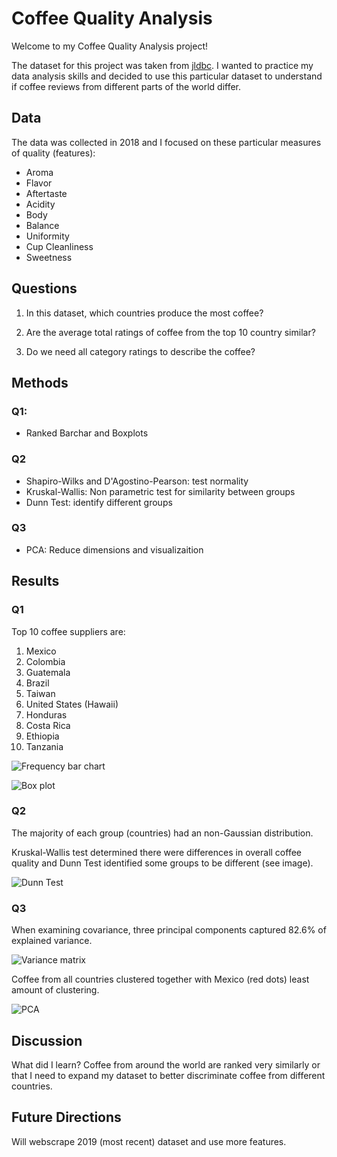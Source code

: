 # Coffee Quality Analysis
Welcome to my Coffee Quality Analysis project!

The dataset for this project was taken from [jldbc](https://github.com/jldbc/coffee-quality-database). I wanted to practice my data analysis skills and decided to use this particular dataset to understand if coffee reviews from different parts of the world differ.

## Data
The data was collected in 2018 and I focused on these particular measures of quality (features):

* Aroma
* Flavor
* Aftertaste
* Acidity
* Body
* Balance
* Uniformity
* Cup Cleanliness
* Sweetness

## Questions

1. In this dataset, which countries produce the most coffee?

2. Are the average total ratings of coffee from the top 10 country similar?

3. Do we need all category ratings to describe the coffee?

  

## Methods

### Q1: 
* Ranked Barchar and Boxplots

### Q2
* Shapiro-Wilks and D'Agostino-Pearson: test normality
* Kruskal-Wallis: Non parametric test for similarity between groups
* Dunn Test: identify different groups

###  Q3
* PCA: Reduce dimensions and visualizaition

## Results

### Q1
Top 10 coffee suppliers are:
1. Mexico
2. Colombia
3. Guatemala
4. Brazil
5. Taiwan
6. United States (Hawaii)
7. Honduras
8. Costa Rica
9. Ethiopia
10. Tanzania

![Frequency bar chart](https://github.com/timmy224/Coffee_Quality_Analysis/blob/master/images/Figure_1.png?raw=true)

 

![Box plot](https://github.com/timmy224/Coffee_Quality_Analysis/blob/master/images/Figure_2.png?raw=true)

### Q2

The majority of each group (countries) had an non-Gaussian distribution.

Kruskal-Wallis test determined there were differences in overall coffee quality and Dunn Test identified some groups to be different (see image).

  
![Dunn Test](https://github.com/timmy224/Coffee_Quality_Analysis/blob/master/images/Figure_3.png?raw=true)


### Q3

When examining covariance, three principal components captured 82.6% of explained variance.

  
![Variance matrix](https://github.com/timmy224/Coffee_Quality_Analysis/blob/master/images/Figure_4.png?raw=true)

 
Coffee from all countries clustered together with Mexico (red dots) least amount of clustering.

![PCA](https://github.com/timmy224/Coffee_Quality_Analysis/blob/master/images/Figure_6.png)

## Discussion
What did I learn?
Coffee from around the world are ranked very similarly or that I need to expand my dataset to better discriminate coffee from different countries. 

## Future Directions
Will webscrape 2019 (most recent) dataset and use more features.